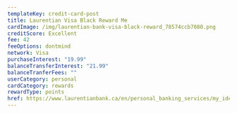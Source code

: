 ```yaml
---
templateKey: credit-card-post
title: Laurentian Visa Black Reward Me
cardImage: /img/laurentian-bank-visa-black-reward_78574ccb7080.png
creditScore: Excellent
fee: 42
feeOptions: dontmind
network: Visa
purchaseInterest: "19.99"
balanceTransferInterest: "21.99"
balanceTranferFees: ""
userCategory: personal
cardCategory: rewards
rewardType: points
href: https://www.laurentianbank.ca/en/personal_banking_services/my_ideas/ideas_visa_black_reward_me.html
---
```

